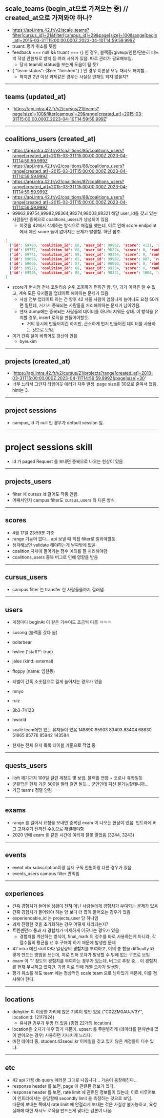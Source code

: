 ## scale_teams (begin_at으로 가져오는 중) // created_at으로 가져와야 하나?

- https://api.intra.42.fr/v2/scale_teams?filter[cursus_id]=21&filter[campus_id]=29&page[size]=100&range[begin_at]=2015-03-31T15:00:00.000Z,2023-04-10T14:59:59.999Z
- truant: 평가 취소를 뜻함
- feedback === null && truant === {} 인 경우, 블랙홀/giveup/인턴/단순히 피드백 작성 안한채로 방치 등 여러 사유가 있음. 따로 관리가 필요해보임.
  - 당시 team의 status를 보는게 도움이 될 듯?
- { "team.status": {$ne: "finished"} } 인 경우 이론상 모두 재시도 해야함...
  - 하지만 2년 이상 과제같은 경우는 사실상 안해도 되지 않을지?

---

## teams (updated_at)

- 'https://api.intra.42.fr/v2/cursus/21/teams?page[size]=100&filter[campus]=29&range[created_at]=2015-03-31T15:00:00.000Z,2023-04-10T14:59:59.999Z'

---

## coalitions_users (created_at)

- https://api.intra.42.fr/v2/coalitions/85/coalitions_users?range[created_at]=2015-03-31T15:00:00.000Z,2023-04-11T14:59:59.999Z
- https://api.intra.42.fr/v2/coalitions/86/coalitions_users?range[created_at]=2015-03-31T15:00:00.000Z,2023-04-11T14:59:59.999Z
- https://api.intra.42.fr/v2/coalitions/87/coalitions_users?range[created_at]=2015-03-31T15:00:00.000Z,2023-04-11T14:59:59.999Z
- https://api.intra.42.fr/v2/coalitions/88/coalitions_users?range[created_at]=2015-03-31T15:00:00.000Z,2023-04-11T14:59:59.999Z
- 99962,99754,99982,98364,98274,98003,98321 해당 user_id를 갖고 있는 사람들만 중복으로 coalitions_users가 생성되어 있음.
  - 이것을 42에서 삭제하는 방식으로 해결을 했는데, 이로 인해 score endpoint 에서 예전 score 들이 없어지는 문제가 발생함. 하단 참조.

```json
[
  {'id': 69780, 'coalition_id': 88, 'user_id': 99962, 'score': 4121, 'rank': 4, 'created_at': '2021-11-08T01:00:39.689Z''updated_at': '2021-11-08T01:00:39.689Z'},
  {'id': 69757, 'coalition_id': 88, 'user_id': 98274, 'score': 0, 'rank': 158, 'created_at': '2021-11-08T01:00:39.493Z', 'updated_at': '2021-11-08T01:00:39.493Z'},
  {'id': 69741, 'coalition_id': 88, 'user_id': 98364, 'score': 0, 'rank': 158, 'created_at': '2021-11-08T01:00:39.395Z', 'updated_at': '2021-11-08T01:00:39.395Z'},
  {'id': 69698, 'coalition_id': 85, 'user_id': 99982, 'score': 887, 'rank': 40, 'created_at': '2021-11-08T01:00:38.852Z', 'updated_at': '2021-11-08T01:00:38.852Z'},
  {'id': 69606, 'coalition_id': 87, 'user_id': 98003, 'score': 0, 'rank': 177, 'created_at': '2021-11-08T01:00:37.943Z', 'updated_at': '2021-11-08T01:00:37.943Z'},
  {'id': 69572, 'coalition_id': 86, 'user_id': 99754, 'score': 0, 'rank': 175, 'created_at': '2021-11-08T01:00:37.519Z', 'updated_at': '2021-11-08T01:00:37.519Z'},
  {'id': 69546, 'coalition_id': 88, 'user_id': 98321, 'score': 1004, 'rank': 38, 'created_at': '2021-11-08T01:00:37.349Z', 'updated_at': '2021-11-08T01:00:37.349Z'}
]
```

- score가 현시점 전체 코알리숑 순위 조회하기 편하긴 함. 단, 과거 이력은 알 수 없고, 계속 모든 유저들을 업데이트 해야하는 문제가 있음.
  - 사실 전부 업데이트 하는 건 향후 42 서울 사람이 엄청나게 늘어나도 요청 50개면 될텐데, 거기서 중복되는 사람들을 처리해야하는 문제가 남아있음.
  - 현재 dump에는 중복되는 사람들의 데이터를 하나씩 지워둔 상태. 이 방식을 유지할 경우, insert 로직을 만들어야할듯.
    - 거의 동시에 만들어지긴 하지만, 근소하게 먼저 만들어진 데이터를 사용하는 것으로 보임.
- 이거 간혹 달이 바뀌어도 갱신이 안됨
  - byeukim

---

## projects (created_at)

- 'https://api.intra.42.fr/v2/cursus/21/projects?range[created_at]=2010-03-31T15:00:00.000Z,2023-04-11T14:59:59.999Z&page[size]=30'
- 너무 느려서 그런지 타임아웃 에러가 자주 발생. page size를 30으로 줄여서 했음. hint는 3.

---

## project sessions

- campus_id 가 null 인 경우가 default session 임.

---

# project sessions skill

- id 가 paged Request 를 보내면 중복으로 나오는 현상이 있음

---

## projects_users

- filter 에 cursus id 걸어도 작동 안함.
- 어째서인지 campus filter도 cursus_users 와 다른 방식

---

## scores

- 4월 17일 23:59분 기준
- range 기능이 없다... api 보낼 때 직접 filter로 잘라야할듯.
- 생각해보면 validate 해야하는게 날짜밖에 없음
- coalition 자체에 들어가는 점수 예외를 잘 처리해야함
- coalitions_users 중복 버그로 인해 영향을 받음

---

## cursus_users

- campus filter 는 transfer 한 사람들을까지 걸러냄.

---

## users

- 계정마다 beginAt 이 같은 기수여도 조금씩 다름 ㅋㅋㅋ
- susong (블랙홀 갔다 옴)
- polarbear
- hwlee ('staff?': true)
- jalee (kind: external)
- floppy (name: 임현동)
- 레벨이 간혹 소숫점으로 길게 늘어지는 경우가 있음
- mnyo
- ruiz
- 3b3-74123
- hworld

- scale team에만 있는 유저들이 있음
  148890
  95903
  83403
  83404
  68830
  51965
  85776
  85942
  143584

- 현재는 전체 유저 목록 테이블 기준으로 작업 중

---

## quests_users

- libft 깨기까지 100일 걸린 계정도 몇 보임. 블랙홀 연장 + 코로나 휴학일듯
- 군휴학은 현재 기준 500일 필터 걸면 될듯... 군인인데 피신 불가능할테니까...
- 가끔 teams 정렬 안됨 ㅡㅡ

---

## exams

- range 를 걸어서 요청을 보내면 중복된 exam 이 나오는 현상이 있음. 인트라에 버그 고쳐주기 전까진 수동으로 해결해야함
- 2020 년에 exam 을 같은 시간에 여러개 잘못 열었음 (3244, 3243)

---

## events

- event nbr subscription이랑 실제 구독 인원이랑 다른 경우가 있음
- events_users campus filter 안먹힘

---

## experiences

- 간혹 경험치가 들어올 상황이 전혀 아닌 사람들에게 경험치가 부여되는 문제가 있음
- 간혹 경험치가 들어와야 하는 양 보다 더 많이 들어오는 경우가 있음
- experiencable_id 는 projects_user 당 하나임
- 과제 진행한 것을 초기화하는 경우 어떻게 처리되는지?
- 트렌센던스 통과 시 경험치가 미세하게 어긋나는 경우가 있음
  - 경험치를 계산하는 방식이, final_mark 의 정수를 바로 사용하는게 아니라, 각 점수들의 평균을 낸 후 구해야 하기 때문에 발생한 문제
- 42 intra 에선 skill 마다 일정량의 경험치를 부여하고, 이의 총 합을 difficulty 와 맞게 만드는 방법을 쓰는데, 이로 인해 오차가 발생할 수 밖에 없는 구조로 보임
- exam 이 '1' 정도의 경험치를 부여하는 경우가 있는데, 버그로 추정 중... 이 경험치를 현재 무시하고 있지만, 가끔 이로 인해 레벨 오차가 발생함.
- 평가 취소를 해도 team 에는 정상적인 scale team 으로 남아있기 때문에, 이를 검사해야 한다.

---

## locations

- dohykim 이 이상한 자리에 앉은 기록이 몇번 있음 ("C02ZM0AUJV3Y", locationId: 12117624)
  - 유사한 경우가 두명 더 있음 (총합 22개의 location)
- location은 숫자가 매우 많기 때문에, upsert 를 무분별하게 (데이터를 한꺼번에 많이 받아오는 경우) 사용하면 지나치게 느리다.
- 예전 데이터 중, student.42seoul.kr 이메일을 갖고 있지 않은 계정들이 다수 있다.

---

## etc

- 42 api 가끔 db query 에러문 그대로 나옵니다... 가슴이 웅장해진다...
- response header 를 보면, page 에 관련된 정보가 있다.
- response header 를 보면, rate limit 에 관련된 정보들이 있는데, 이로 미루어보아 인트라에서는 응답할때 secondly limit 을 측정하는 것으로 보임.<br/>
  때문에 보내는 쪽에서 rate limit 에 안걸리게 보내는 것은 사실상 불가능하고, 요청 실패에 대한 재시도 로직을 만드는게 맞다는 결론이 나옴.
